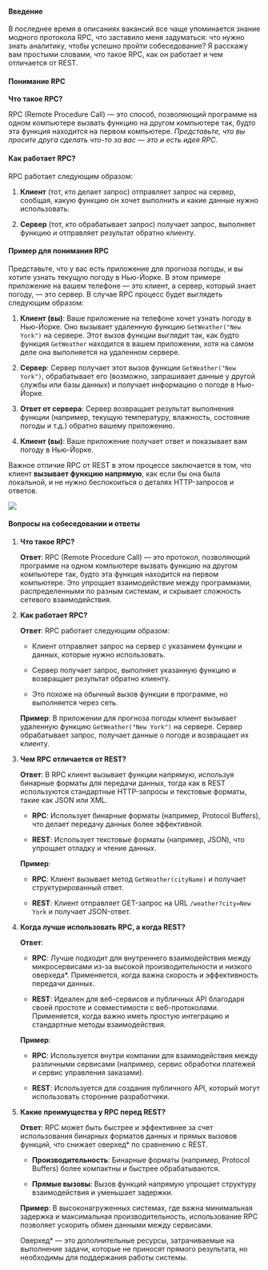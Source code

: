 
#### Введение

В последнее время в описаниях вакансий все чаще упоминается знание модного протокола RPC, что заставило меня задуматься: что нужно знать аналитику, чтобы успешно пройти собеседование? Я расскажу вам простыми словами, что такое RPC, как он работает и чем отличается от REST.

#### Понимание RPC

**Что такое RPC?**

RPC (Remote Procedure Call) — это способ, позволяющий программе на одном компьютере вызвать функцию на другом компьютере так, будто эта функция находится на первом компьютере. _Представьте, что вы просите друга сделать что-то за вас — это и есть идея RPC._

#### Как работает RPC?

RPC работает следующим образом:

1. **Клиент** (тот, кто делает запрос) отправляет запрос на сервер, сообщая, какую функцию он хочет выполнить и какие данные нужно использовать.
    
2. **Сервер** (тот, кто обрабатывает запрос) получает запрос, выполняет функцию и отправляет результат обратно клиенту.
    

#### Пример для понимания RPC

Представьте, что у вас есть приложение для прогноза погоды, и вы хотите узнать текущую погоду в Нью-Йорке. В этом примере приложение на вашем телефоне — это клиент, а сервер, который знает погоду, — это сервер. В случае RPC процесс будет выглядеть следующим образом:

1. **Клиент (вы)**: Ваше приложение на телефоне хочет узнать погоду в Нью-Йорке. Оно вызывает удаленную функцию `GetWeather("New York")` на сервере. Этот вызов функции выглядит так, как будто функция `GetWeather` находится в вашем приложении, хотя на самом деле она выполняется на удаленном сервере.
    
2. **Сервер**: Сервер получает этот вызов функции `GetWeather("New York")`, обрабатывает его (возможно, запрашивает данные у другой службы или базы данных) и получает информацию о погоде в Нью-Йорке.
    
3. **Ответ от сервера**: Сервер возвращает результат выполнения функции (например, текущую температуру, влажность, состояние погоды и т.д.) обратно вашему приложению.
    
4. **Клиент (вы)**: Ваше приложение получает ответ и показывает вам погоду в Нью-Йорке.
    

Важное отличие RPC от REST в этом процессе заключается в том, что клиент **вызывает функцию напрямую**, как если бы она была локальной, и не нужно беспокоиться о деталях HTTP-запросов и ответов.

![](https://habrastorage.org/r/w1560/getpro/habr/upload_files/13a/b4a/6d8/13ab4a6d83f4b51bbb2fbb0faa791fc9.png)

#### Вопросы на собеседовании и ответы

1. **Что такое RPC?**
    
    **Ответ**: RPC (Remote Procedure Call) — это протокол, позволяющий программе на одном компьютере вызвать функцию на другом компьютере так, будто эта функция находится на первом компьютере. Это упрощает взаимодействие между программами, распределенными по разным системам, и скрывает сложность сетевого взаимодействия.
    
2. **Как работает RPC?**
    
    **Ответ**: RPC работает следующим образом:
    
    - Клиент отправляет запрос на сервер с указанием функции и данных, которые нужно использовать.
        
    - Сервер получает запрос, выполняет указанную функцию и возвращает результат обратно клиенту.
        
    - Это похоже на обычный вызов функции в программе, но выполняется через сеть.
        
    
    **Пример**: В приложении для прогноза погоды клиент вызывает удаленную функцию `GetWeather("New York")` на сервере. Сервер обрабатывает запрос, получает данные о погоде и возвращает их клиенту.
    
3. **Чем RPC отличается от REST?**
    
    **Ответ**: В RPC клиент вызывает функции напрямую, используя бинарные форматы для передачи данных, тогда как в REST используются стандартные HTTP-запросы и текстовые форматы, такие как JSON или XML.
    
    - **RPC**: Использует бинарные форматы (например, Protocol Buffers), что делает передачу данных более эффективной.
        
    - **REST**: Использует текстовые форматы (например, JSON), что упрощает отладку и чтение данных.
        
    
    **Пример**:
    
    - **RPC**: Клиент вызывает метод `GetWeather(cityName)` и получает структурированный ответ.
        
    - **REST**: Клиент отправляет GET-запрос на URL `/weather?city=New York` и получает JSON-ответ.
        
4. **Когда лучше использовать RPC, а когда REST?**
    
    **Ответ**:
    
    - **RPC**: Лучше подходит для внутреннего взаимодействия между микросервисами из-за высокой производительности и низкого оверхеда*. Применяется, когда важна скорость и эффективность передачи данных.
        
    - **REST**: Идеален для веб-сервисов и публичных API благодаря своей простоте и совместимости с веб-протоколами. Применяется, когда важно иметь простую интеграцию и стандартные методы взаимодействия.
        
    
    **Пример**:
    
    - **RPC**: Используется внутри компании для взаимодействия между различными сервисами (например, сервис обработки платежей и сервис управления заказами).
        
    - **REST**: Используется для создания публичного API, который могут использовать сторонние разработчики.
        
5. **Какие преимущества у RPC перед REST?**
    
    **Ответ**: RPC может быть быстрее и эффективнее за счет использования бинарных форматов данных и прямых вызовов функций, что снижает оверхед* по сравнению с REST.
    
    - **Производительность**: Бинарные форматы (например, Protocol Buffers) более компактны и быстрее обрабатываются.
        
    - **Прямые вызовы**: Вызов функций напрямую упрощает структуру взаимодействия и уменьшает задержки.
        
    
    **Пример**: В высоконагруженных системах, где важна минимальная задержка и максимальная производительность, использование RPC позволяет ускорить обмен данными между сервисами.
    
    Оверхед* — это дополнительные ресурсы, затрачиваемые на выполнение задачи, которые не приносят прямого результата, но необходимы для поддержания работы системы.